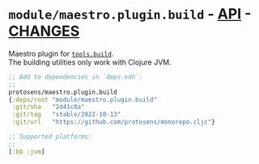 # `module/maestro.plugin.build` - [API](doc/API.md)  - [CHANGES](doc/changelog.md)

Maestro plugin for [`tools.build`](https://github.com/clojure/tools.build).  
The building utilities only work with Clojure JVM.

```clojure
;; Add to dependencies in `deps.edn`:
;;
protosens/maestro.plugin.build
{:deps/root "module/maestro.plugin.build"
 :git/sha   "2d41c8a"
 :git/tag   "stable/2022-10-13"
 :git/url   "https://github.com/protosens/monorepo.cljc"}
```

```clojure
;; Supported platforms:
;;
[:bb :jvm]
```

